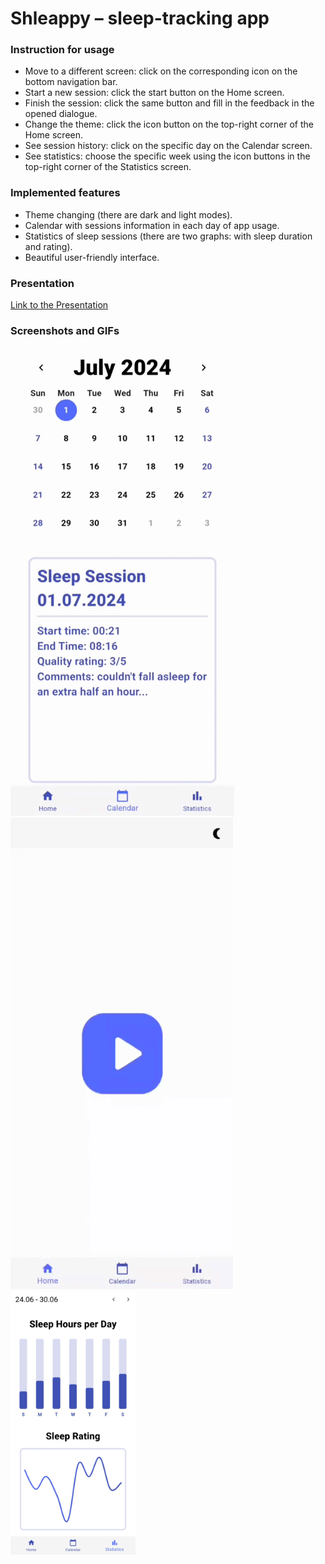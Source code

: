 # Shleappy – sleep-tracking app

### Instruction for usage
- Move to a different screen: click on the corresponding icon on the bottom navigation bar.
- Start a new session: click the start button on the Home screen.
- Finish the session: click the same button and fill in the feedback in the opened dialogue.
- Change the theme: click the icon button on the top-right corner of the Home screen.
- See session history: click on the specific day on the Calendar screen.
- See statistics: choose the specific week using the icon buttons in the top-right corner of the Statistics screen.

### Implemented features
- Theme changing (there are dark and light modes).
- Calendar with sessions information in each day of app usage.
- Statistics of sleep sessions (there are two graphs: with sleep duration and rating).
- Beautiful user-friendly interface.

### Presentation

[Link to the Presentation](https://www.figma.com/slides/3IUH6nAY9S2z27Zyr4vQgR/Untitled?node-id=1-44&t=N3cQJ43gJpcp6bFY-1)

### Screenshots and GIFs

![Calendar Usage](https://github.com/krokant-team/solid-flutter-project/blob/main/visuals_readme/calendar_usage.gif)
![Theme Changing](https://github.com/krokant-team/solid-flutter-project/blob/main/visuals_readme/theme_changing.gif)
<img src="https://github.com/krokant-team/solid-flutter-project/blob/main/visuals_readme/statisctics_screen.jpg" width="200">
